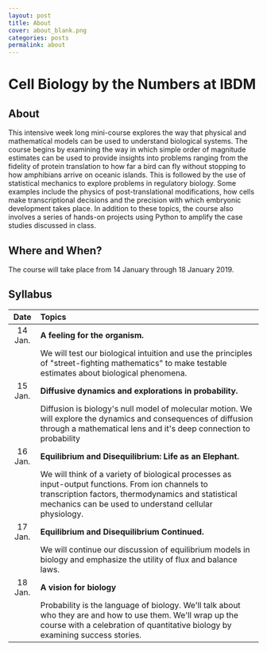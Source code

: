 ```yaml
---
layout: post
title: About
cover: about_blank.png
categories: posts
permalink: about
---
```

# Cell Biology by the Numbers at IBDM

## About

This intensive week long mini-course explores the way that physical and
mathematical models can be used to understand biological systems. The course
begins by examining the way in which simple order of magnitude estimates can be
used to provide insights into problems ranging from the fidelity of protein
translation to how far a bird can fly without stopping to how amphibians arrive
on oceanic islands. This is followed by the use of statistical mechanics to
explore problems in regulatory biology. Some examples include the physics of
post-translational modifications, how cells make transcriptional decisions and
the precision with which embryonic development takes place. In addition to these
topics, the course also involves a series of hands-on projects using Python to
amplify the case studies discussed in class.


## Where and When?

The course will take place from 14 January through 18
January 2019.

## Syllabus

| Date | Topics |
| :--: | :--|
| 14 Jan. | **A feeling for the organism.**|
| | We will test our biological intuition and use the principles of "street-fighting mathematics" to make testable estimates about biological phenomena.|
| 15 Jan. | **Diffusive dynamics and explorations in probability.**|
| | Diffusion is biology's null model of molecular motion. We will explore the dynamics and consequences of diffusion through a mathematical lens and it's deep connection to probability|
| 16 Jan. | **Equilibrium and Disequilibrium: Life as an Elephant.**|
| | We will think of a variety of biological processes as input-output functions. From ion channels to transcription factors, thermodynamics and statistical mechanics can be used to understand cellular physiology.|
| 17 Jan. | **Equilibrium and Disequilibrium Continued.**|
|| We will continue our discussion of equilibrium models in biology and emphasize the utility of flux and balance laws.|
| 18 Jan. | **A vision for biology**|   
| | Probability is the language of biology. We'll talk about who they are and how to use them. We'll wrap up the course with a celebration of quantitative biology by examining success stories.|
